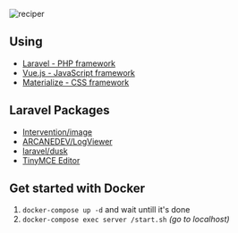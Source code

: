 ![reciper](https://raw.githubusercontent.com/SerhiiCho/reciper/master/storage/app/public/big/recipes/default.jpg)

## Using
* [Laravel - PHP framework](https://github.com/laravel/laravel)
* [Vue.js - JavaScript framework](https://github.com/vuejs/vue)
* [Materialize - CSS framework](https://materializecss.com)

## Laravel Packages
* [Intervention/image](http://image.intervention.io/)
* [ARCANEDEV/LogViewer](https://github.com/ARCANEDEV/LogViewer)
* [laravel/dusk](https://github.com/laravel/dusk)
* [TinyMCE Editor](https://www.tinymce.com/)

## Get started with Docker
1. `docker-compose up -d` and wait untill it's done
2. `docker-compose exec server /start.sh` *(go to localhost)*